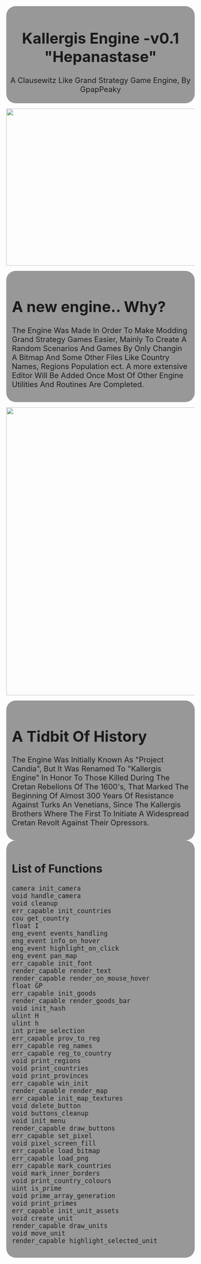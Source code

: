 <div style="background-color: rgba(0, 0, 0, 0.4);
            padding: 5px; border-radius: 25px; 
            text-align: center;
            font-size: 20px">
    <h1>Kallergis Engine -v0.1 "Hepanastase"</h1>
    <p align="center">A Clausewitz Like Grand Strategy Game Engine, By GpapPeaky</p>
</div>

<img src ="https://i.pinimg.com/564x/d8/fc/c0/d8fcc08bf770ccec00d9918e9a9bba9c.jpg"
alt = ""
style = "width: 563px;
         height: 419px; 
         display: flex;;
         margin: 0 auto;">

  
<div style="background-color: rgba(0, 0, 0, 0.4);
            padding: 15px;
            border-radius: 25px;
            text-align: left;
            font-size: 20px;">
    <h1>A new engine.. Why?</h1>
    <p align="left">  The Engine Was Made In Order To Make Modding Grand Strategy Games Easier, Mainly To Create A Random Scenarios And Games By Only Changin A Bitmap And Some Other Files Like Country Names, Regions Population ect. A more extensive Editor Will Be Added Once Most Of Other Engine Utilities And Routines Are Completed.  </p>
</div>

<img src='../history/map/provinces.bmp'
alt = ""
style = "width: 1024;
         height: 768; 
         display: block;
         margin: 0 auto;">

<div style = "background-color: rgba(0, 0, 0, 0.4);
            padding: 15px;
            border-radius: 25px;
            text-align: left;
            font-size: 20px;">
    <h1>A Tidbit Of History</h1>
    <p align="left">  The Engine Was Initially Known As "Project Candia", But It Was Renamed To "Kallergis Engine" In Honor To Those Killed During The Cretan Rebelions Of The 1600's, That Marked The Beginning Of Almost 300 Years Of Resistance Against Turks An Venetians, Since The Kallergis Brothers Where The First To Initiate A Widespread Cretan Revolt Against Their Opressors.  </p>
</div>

<div style="background-color: rgba(0, 0, 0, 0.4); padding: 15px; border-radius: 25px; text-align: left; font-size: 20px;">

## List of Functions

```
camera init_camera
void handle_camera
void cleanup
err_capable init_countries
cou get_country
float I
eng_event events_handling
eng_event info_on_hover
eng_event highlight_on_click
eng_event pan_map
err_capable init_font
render_capable render_text
render_capable render_on_mouse_hover
float GP
err_capable init_goods
render_capable render_goods_bar
void init_hash
ulint H
ulint h
int prime_selection
err_capable prov_to_reg
err_capable reg_names
err_capable reg_to_country
void print_regions
void print_countries
void print_provinces
err_capable win_init
render_capable render_map
err_capable init_map_textures
void delete_button
void buttons_cleanup
void init_menu
render_capable draw_buttons
err_capable set_pixel
void pixel_screen_fill
err_capable load_bitmap
err_capable load_png
err_capable mark_countries
void mark_inner_borders
void print_country_colours
uint is_prime
void prime_array_generation
void print_primes
err_capable init_unit_assets
void create_unit
render_capable draw_units
void move_unit
render_capable highlight_selected_unit
```
